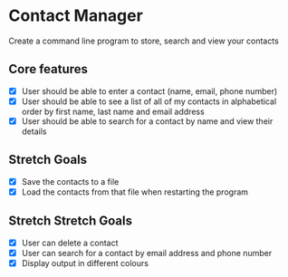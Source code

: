 # Contact Manager

Create a command line program to store, search and view your contacts

## Core features

- [x] User should be able to enter a contact (name, email, phone number)
- [x] User should be able to see a list of all of my contacts in alphabetical order by first name, last name and email address
- [x] User should be able to search for a contact by name and view their details

## Stretch Goals

- [x] Save the contacts to a file
- [x] Load the contacts from that file when restarting the program

## Stretch Stretch Goals

- [x] User can delete a contact
- [x] User can search for a contact by email address and phone number
- [x] Display output in different colours
